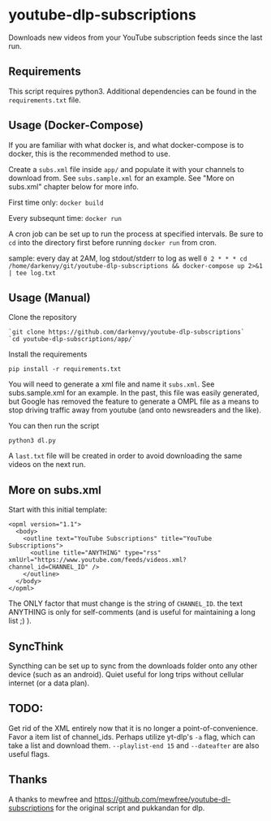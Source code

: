 # youtube-dlp-subscriptions

Downloads new videos from your YouTube subscription feeds since the last run.


## Requirements

This script requires python3. Additional dependencies can be found in the `requirements.txt` file.

## Usage (Docker-Compose)
If you are familiar with what docker is, and what docker-compose is to docker, this is the recommended method to use.

Create a `subs.xml` file inside `app/` and populate it with your channels to download from. See `subs.sample.xml` for an example. See "More on subs.xml" chapter below for more info.

First time only: `docker build`

Every subsequnt time: `docker run`

A cron job can be set up to run the process at specified intervals. Be sure to `cd` into the directory first before running `docker run` from cron.

sample:
every day at 2AM, log stdout/stderr to log as well
`0 2 * * * cd /home/darkenvy/git/youtube-dlp-subscriptions && docker-compose up 2>&1 | tee log.txt`

## Usage (Manual)

Clone the repository

    `git clone https://github.com/darkenvy/youtube-dlp-subscriptions`
    `cd youtube-dlp-subscriptions/app/`

Install the requirements

    pip install -r requirements.txt

You will need to generate a xml file and name it `subs.xml`. See subs.sample.xml for an example. In the past, this file was easily generated, but Google has removed the feature to generate a OMPL file as a means to stop driving traffic away from youtube (and onto newsreaders and the like).

You can then run the script

    python3 dl.py

A `last.txt` file will be created in order to avoid downloading the same videos on the next run.

## More on subs.xml

Start with this initial template:
```
<opml version="1.1">
  <body>
    <outline text="YouTube Subscriptions" title="YouTube Subscriptions">
      <outline title="ANYTHING" type="rss" xmlUrl="https://www.youtube.com/feeds/videos.xml?channel_id=CHANNEL_ID" />
    </outline>
  </body>
</opml>
```

The ONLY factor that must change is the string of `CHANNEL_ID`. the text ANYTHING is only for self-comments (and is useful for maintaining a long list ;) ).

## SyncThink
Syncthing can be set up to sync from the downloads folder onto any other device (such as an android). Quiet useful for long trips without cellular internet (or a data plan).

## TODO:
Get rid of the XML entirely now that it is no longer a point-of-convenience.
Favor a item list of channel_ids. Perhaps utilize yt-dlp's `-a` flag, which can take a list and download them. `--playlist-end 15` and `--dateafter` are also useful flags.

## Thanks

A thanks to mewfree and https://github.com/mewfree/youtube-dl-subscriptions for the original script and pukkandan for dlp.
